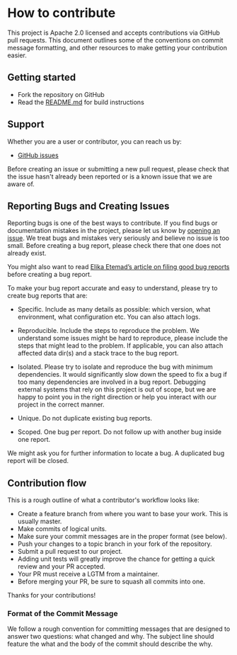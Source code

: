 <!-- generated by giantswarm/github actions - changes will be overwritten -->
# How to contribute

This project is Apache 2.0 licensed and accepts contributions via GitHub pull requests. This document outlines some of the conventions on commit message formatting, and other resources to make getting your contribution easier.

## Getting started

- Fork the repository on GitHub
- Read the [README.md](https://github.com/giantswarm/example-opensource-repo/blob/master/README.md) for build instructions

## Support

Whether you are a user or contributor, you can reach us by:

- [GitHub issues](https://github.com/giantswarm/example-opensource-repo/issues/new)

Before creating an issue or submitting a new pull request, please check that the issue hasn't already been reported or is a known issue that we are aware of.

## Reporting Bugs and Creating Issues

Reporting bugs is one of the best ways to contribute. If you find bugs or documentation mistakes in the project, please let us know by [opening an issue](https://github.com/giantswarm/example-opensource-repo/issues/new). We treat bugs and mistakes very seriously and believe no issue is too small. Before creating a bug report, please check there that one does not already exist.

You might also want to read [Elika Etemad’s article on filing good bug reports](http://fantasai.inkedblade.net/style/talks/filing-good-bugs/) before creating a bug report.

To make your bug report accurate and easy to understand, please try to create bug reports that are:

- Specific. Include as many details as possible: which version, what environment, what configuration etc. You can also attach logs.

- Reproducible. Include the steps to reproduce the problem. We understand some issues might be hard to reproduce, please include the steps that might lead to the problem. If applicable, you can also attach affected data dir(s) and a stack trace to the bug report.

- Isolated. Please try to isolate and reproduce the bug with minimum dependencies. It would significantly slow down the speed to fix a bug if too many dependencies are involved in a bug report. Debugging external systems that rely on this project is out of scope, but we are happy to point you in the right direction or help you interact with our project in the correct manner.

- Unique. Do not duplicate existing bug reports.

- Scoped. One bug per report. Do not follow up with another bug inside one report.


We might ask you for further information to locate a bug. A duplicated bug report will be closed.

## Contribution flow

This is a rough outline of what a contributor's workflow looks like:

- Create a feature branch from where you want to base your work. This is usually master.
- Make commits of logical units.
- Make sure your commit messages are in the proper format (see below).
- Push your changes to a topic branch in your fork of the repository.
- Submit a pull request to our project.
- Adding unit tests will greatly improve the chance for getting a quick review and your PR accepted.
- Your PR must receive a LGTM from a maintainer.
- Before merging your PR, be sure to squash all commits into one.

Thanks for your contributions!

### Format of the Commit Message

We follow a rough convention for committing messages that are designed to answer two questions: what changed and why. The subject line should feature the what and the body of the commit should describe the why.
